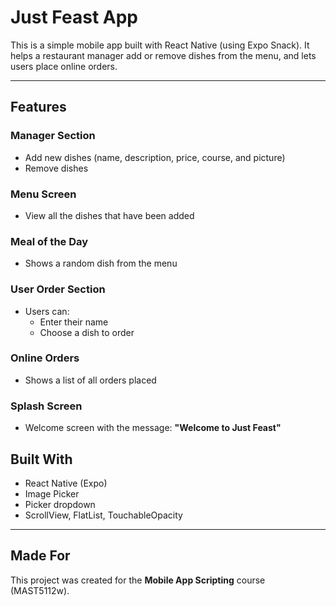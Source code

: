 # Just Feast App

This is a simple mobile app built with React Native (using Expo Snack). It helps a restaurant manager add or remove dishes from the menu, and lets users place online orders.

---

## Features

### Manager Section
- Add new dishes (name, description, price, course, and picture)
- Remove dishes

### Menu Screen
- View all the dishes that have been added

### Meal of the Day
- Shows a random dish from the menu

### User Order Section
- Users can:
  - Enter their name
  - Choose a dish to order

### Online Orders
- Shows a list of all orders placed

### Splash Screen
- Welcome screen with the message: **"Welcome to Just Feast"**

## Built With

- React Native (Expo)
- Image Picker
- Picker dropdown
- ScrollView, FlatList, TouchableOpacity

---

## Made For

This project was created for the **Mobile App Scripting** course (MAST5112w).
